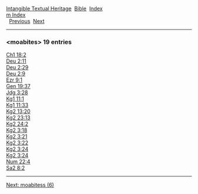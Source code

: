 [Intangible Textual Heritage](../../index)  [Bible](../index) 
[Index](index)   
[m Index](_m_)  
  [Previous](c07511)  [Next](c07513) 

------------------------------------------------------------------------

### &lt;moabites&gt; 19 entries

[Ch1 18:2](../kjv/ch1018.htm#002)  
[Deu 2:11](../kjv/deu002.htm#011)  
[Deu 2:29](../kjv/deu002.htm#029)  
[Deu 2:9](../kjv/deu002.htm#009)  
[Ezr 9:1](../kjv/ezr009.htm#001)  
[Gen 19:37](../kjv/gen019.htm#037)  
[Jdg 3:28](../kjv/jdg003.htm#028)  
[Kg1 11:1](../kjv/kg1011.htm#001)  
[Kg1 11:33](../kjv/kg1011.htm#033)  
[Kg2 13:20](../kjv/kg2013.htm#020)  
[Kg2 23:13](../kjv/kg2023.htm#013)  
[Kg2 24:2](../kjv/kg2024.htm#002)  
[Kg2 3:18](../kjv/kg2003.htm#018)  
[Kg2 3:21](../kjv/kg2003.htm#021)  
[Kg2 3:22](../kjv/kg2003.htm#022)  
[Kg2 3:24](../kjv/kg2003.htm#024)  
[Kg2 3:24](../kjv/kg2003.htm#024)  
[Num 22:4](../kjv/num022.htm#004)  
[Sa2 8:2](../kjv/sa2008.htm#002)  

------------------------------------------------------------------------

[Next: moabitess (6)](c07513)
